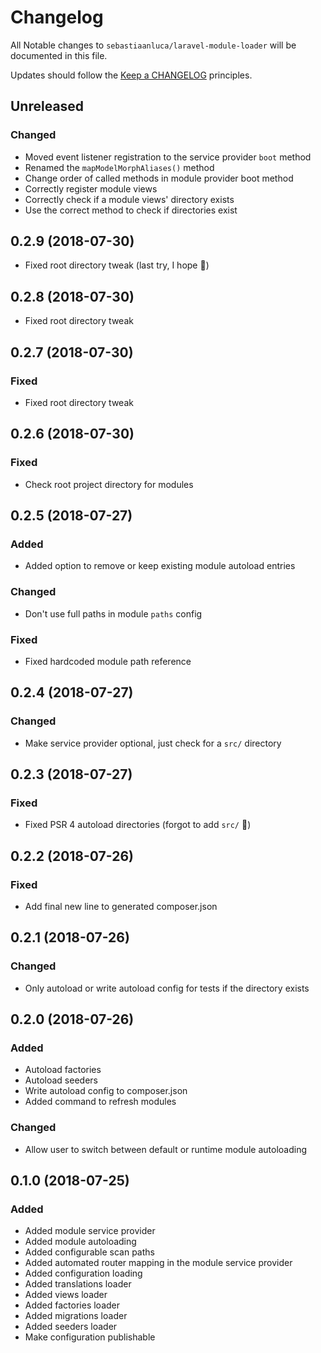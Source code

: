 # Changelog

All Notable changes to `sebastiaanluca/laravel-module-loader` will be documented in this file.

Updates should follow the [Keep a CHANGELOG](http://keepachangelog.com/) principles.

## Unreleased

### Changed

- Moved event listener registration to the service provider `boot` method
- Renamed the `mapModelMorphAliases()` method
- Change order of called methods in module provider boot method
- Correctly register module views
- Correctly check if a module views' directory exists
- Use the correct method to check if directories exist

## 0.2.9 (2018-07-30)

- Fixed root directory tweak (last try, I hope 💩)

## 0.2.8 (2018-07-30)

- Fixed root directory tweak

## 0.2.7 (2018-07-30)

### Fixed

- Fixed root directory tweak

## 0.2.6 (2018-07-30)

### Fixed

- Check root project directory for modules

## 0.2.5 (2018-07-27)

### Added

- Added option to remove or keep existing module autoload entries

### Changed

- Don't use full paths in module `paths` config

### Fixed

- Fixed hardcoded module path reference

## 0.2.4 (2018-07-27)

### Changed

- Make service provider optional, just check for a `src/` directory

## 0.2.3 (2018-07-27)

### Fixed

- Fixed PSR 4 autoload directories (forgot to add `src/` 👀)

## 0.2.2 (2018-07-26)

### Fixed

- Add final new line to generated composer.json

## 0.2.1 (2018-07-26)

### Changed

- Only autoload or write autoload config for tests if the directory exists

## 0.2.0 (2018-07-26)

### Added

- Autoload factories
- Autoload seeders
- Write autoload config to composer.json
- Added command to refresh modules

### Changed

- Allow user to switch between default or runtime module autoloading 

## 0.1.0 (2018-07-25)

### Added

- Added module service provider
- Added module autoloading
- Added configurable scan paths
- Added automated router mapping in the module service provider
- Added configuration loading
- Added translations loader
- Added views loader
- Added factories loader
- Added migrations loader
- Added seeders loader
- Make configuration publishable
